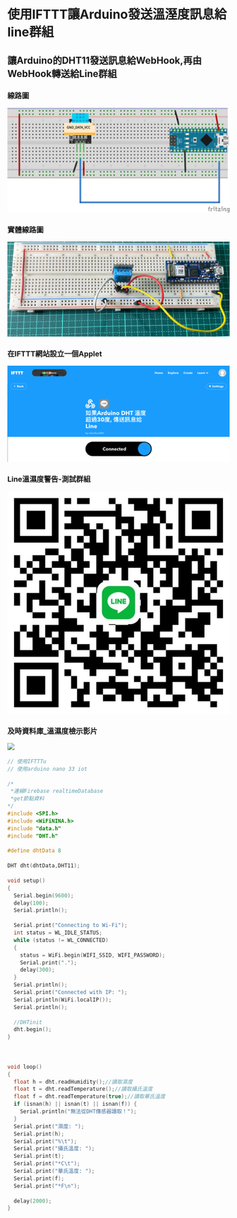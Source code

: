 # 使用IFTTT讓Arduino發送溫溼度訊息給line群組
## 讓Arduino的DHT11發送訊息給WebHook,再由WebHook轉送給Line群組 
### 線路圖
[![](dht11_bb.jpg)](led_control_bb.pdf)

### 實體線路圖
![](IMG_0411.jpg)

### 在IFTTT網站設立一個Applet
![](IFTTT_DHT11.png)


### Line溫濕度警告-測試群組
![](line_group.jpeg)


### 及時資料庫_溫濕度檢示影片
[![](https://img.youtube.com/vi/LHU0Ils3DUQ/1.jpg)](https://youtu.be/LHU0Ils3DUQ)



```C++
// 使用IFTTTu
// 使用arduino nano 33 iot

/*
 *連線Firebase realtimeDatabase
 *get節點資料
*/
#include <SPI.h>
#include <WiFiNINA.h>
#include "data.h"
#include "DHT.h"

#define dhtData 8

DHT dht(dhtData,DHT11);

void setup()
{
  Serial.begin(9600);
  delay(100);
  Serial.println();

  Serial.print("Connecting to Wi-Fi");
  int status = WL_IDLE_STATUS;
  while (status != WL_CONNECTED)
  {
    status = WiFi.begin(WIFI_SSID, WIFI_PASSWORD);
    Serial.print(".");
    delay(300);
  }
  Serial.println();
  Serial.print("Connected with IP: ");
  Serial.println(WiFi.localIP());
  Serial.println();  

  //DHTinit
  dht.begin();
}

 

void loop()
{
  float h = dht.readHumidity();//讀取濕度
  float t = dht.readTemperature();//讀取攝氏溫度
  float f = dht.readTemperature(true);//讀取華氏溫度
  if (isnan(h) || isnan(t) || isnan(f)) {
    Serial.println("無法從DHT傳感器讀取！");    
  }
  Serial.print("濕度: ");
  Serial.print(h);
  Serial.print("%\t");
  Serial.print("攝氏溫度: ");
  Serial.print(t);
  Serial.print("*C\t");
  Serial.print("華氏溫度: ");
  Serial.print(f);
  Serial.print("*F\n");
  
  delay(2000);
}
```

